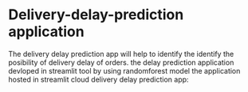 # Delivery-delay-prediction application
The delivery delay prediction app will help to identify the identify the posibility of delivery delay of orders.
the delay prediction application devloped in streamlit tool by using randomforest model
the application hosted in streamlit cloud
delivery delay prediction app: 
